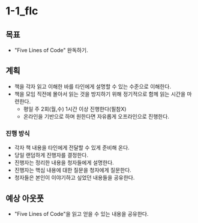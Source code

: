 # 1-1_flc

## 목표

- "Five Lines of Code" 완독하기.

## 계획

- 책을 각자 읽고 이해한 바를 타인에게 설명할 수 있는 수준으로 이해한다.
- 책을 모임 직전에 몰아서 읽는 것을 방지하기 위해 정기적으로 함께 읽는 시간을 마련한다.
  - 평일 주 2회(월,수) 1시간 이상 진행한다(필참X)
  - 온라인을 기반으로 하며 원한다면 자유롭게 오프라인으로 진행한다.

### 진행 방식

- 각자 책 내용을 타인에게 전달할 수 있게 준비해 온다.
- 당일 랜덤하게 진행자를 결정한다.
- 진행자는 정리한 내용을 청자들에게 설명한다.
- 진행자는 핵심 내용에 대한 질문을 청자에게 질문한다.
- 청자들은 본인이 이야기하고 싶었던 내용들을 공유한다.

## 예상 아웃풋

- "Five Lines of Code"을 읽고 얻을 수 있는 내용을 공유한다.
